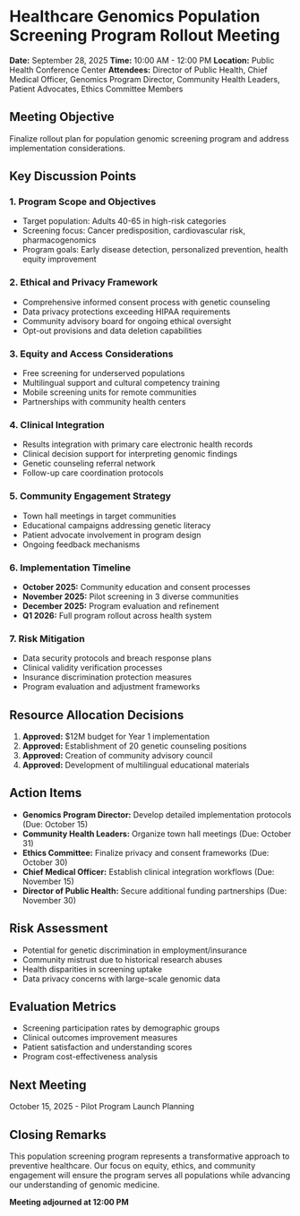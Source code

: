 # Healthcare Genomics Population Screening Program Rollout Meeting

**Date:** September 28, 2025
**Time:** 10:00 AM - 12:00 PM
**Location:** Public Health Conference Center
**Attendees:** Director of Public Health, Chief Medical Officer, Genomics Program Director, Community Health Leaders, Patient Advocates, Ethics Committee Members

## Meeting Objective
Finalize rollout plan for population genomic screening program and address implementation considerations.

## Key Discussion Points

### 1. Program Scope and Objectives
- Target population: Adults 40-65 in high-risk categories
- Screening focus: Cancer predisposition, cardiovascular risk, pharmacogenomics
- Program goals: Early disease detection, personalized prevention, health equity improvement

### 2. Ethical and Privacy Framework
- Comprehensive informed consent process with genetic counseling
- Data privacy protections exceeding HIPAA requirements
- Community advisory board for ongoing ethical oversight
- Opt-out provisions and data deletion capabilities

### 3. Equity and Access Considerations
- Free screening for underserved populations
- Multilingual support and cultural competency training
- Mobile screening units for remote communities
- Partnerships with community health centers

### 4. Clinical Integration
- Results integration with primary care electronic health records
- Clinical decision support for interpreting genomic findings
- Genetic counseling referral network
- Follow-up care coordination protocols

### 5. Community Engagement Strategy
- Town hall meetings in target communities
- Educational campaigns addressing genetic literacy
- Patient advocate involvement in program design
- Ongoing feedback mechanisms

### 6. Implementation Timeline
- **October 2025:** Community education and consent processes
- **November 2025:** Pilot screening in 3 diverse communities
- **December 2025:** Program evaluation and refinement
- **Q1 2026:** Full program rollout across health system

### 7. Risk Mitigation
- Data security protocols and breach response plans
- Clinical validity verification processes
- Insurance discrimination protection measures
- Program evaluation and adjustment frameworks

## Resource Allocation Decisions
1. **Approved:** $12M budget for Year 1 implementation
2. **Approved:** Establishment of 20 genetic counseling positions
3. **Approved:** Creation of community advisory council
4. **Approved:** Development of multilingual educational materials

## Action Items
- **Genomics Program Director:** Develop detailed implementation protocols (Due: October 15)
- **Community Health Leaders:** Organize town hall meetings (Due: October 31)
- **Ethics Committee:** Finalize privacy and consent frameworks (Due: October 30)
- **Chief Medical Officer:** Establish clinical integration workflows (Due: November 15)
- **Director of Public Health:** Secure additional funding partnerships (Due: November 30)

## Risk Assessment
- Potential for genetic discrimination in employment/insurance
- Community mistrust due to historical research abuses
- Health disparities in screening uptake
- Data privacy concerns with large-scale genomic data

## Evaluation Metrics
- Screening participation rates by demographic groups
- Clinical outcomes improvement measures
- Patient satisfaction and understanding scores
- Program cost-effectiveness analysis

## Next Meeting
October 15, 2025 - Pilot Program Launch Planning

## Closing Remarks
This population screening program represents a transformative approach to preventive healthcare. Our focus on equity, ethics, and community engagement will ensure the program serves all populations while advancing our understanding of genomic medicine.

**Meeting adjourned at 12:00 PM**
